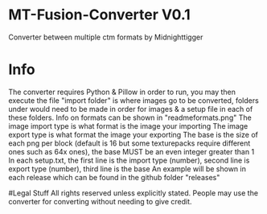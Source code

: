 # MT-Fusion-Converter V0.1
Converter between multiple ctm formats by Midnighttigger

# Info
The converter requires Python & Pillow in order to run, you may then execute the file
"import folder" is where images go to be converted, folders under would need to be made in order for images & a setup file in each of these folders.
Info on formats can be shown in "readmeformats.png"
The image import type is what format is the image your importing
The image export type is what format the image your exporting
The base is the size of each png per block (default is 16 but some texturepacks require different ones such as 64x ones), the base MUST be an even integer greater than 1
In each setup.txt, the first line is the import type (number), second line is export type (number), third line is the base
An example will be shown in each release which can be found in the github folder "releases"

#Legal Stuff
All rights reserved unless explicitly stated.
People may use the converter for converting without needing to give credit.
